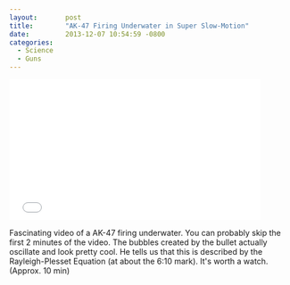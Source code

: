 ```yaml
---
layout:       post
title:        "AK-47 Firing Underwater in Super Slow-Motion"
date:         2013-12-07 10:54:59 -0800
categories:
  - Science
  - Guns
---
```


<iframe class="embedly-embed" src="//cdn.embedly.com/widgets/media.html?src=https%3A%2F%2Fwww.youtube.com%2Fembed%2Fcp5gdUHFGIQ%3Ffeature%3Doembed&url=https%3A%2F%2Fwww.youtube.com%2Fwatch%3Fv%3Dcp5gdUHFGIQ&image=https%3A%2F%2Fi.ytimg.com%2Fvi%2Fcp5gdUHFGIQ%2Fhqdefault.jpg&key=d815972c91e546edb5d2d02e509f8b1c&type=text%2Fhtml&schema=youtube" width="450" height="253" scrolling="no" frameborder="0" allowfullscreen></iframe>

Fascinating video of a AK-47 firing underwater. You can probably skip the first 2 minutes of the video. The bubbles created by the bullet actually oscillate and look pretty cool. He tells us that this is described by the Rayleigh-Plesset Equation (at about the 6:10 mark). It's worth a watch. (Approx. 10 min)
